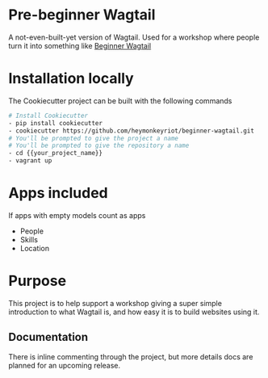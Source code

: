 
Pre-beginner Wagtail
==================
A not-even-built-yet version of Wagtail. Used for a workshop where people turn it into something like [Beginner Wagtail](https://github.com/heymonkeyriot/beginner-wagtail/)

# Installation locally
The Cookiecutter project can be built with the following commands
```sh
# Install Cookiecutter
- pip install cookiecutter
- cookiecutter https://github.com/heymonkeyriot/beginner-wagtail.git
# You'll be prompted to give the project a name
# You'll be prompted to give the repository a name
- cd {{your_project_name}}
- vagrant up
```

# Apps included
If apps with empty models count as apps

- People
- Skills
- Location

# Purpose
This project is to help support a workshop giving a super simple introduction to what Wagtail is, and how easy it is to build websites using it.

## Documentation
There is inline commenting through the project, but more details docs are planned for an upcoming release.

